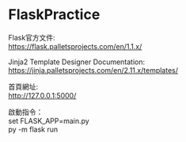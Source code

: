 # FlaskPractice

Flask官方文件:<br />
https://flask.palletsprojects.com/en/1.1.x/

Jinja2 Template Designer Documentation:<br />
https://jinja.palletsprojects.com/en/2.11.x/templates/

首頁網址:<br />
http://127.0.0.1:5000/

啟動指令：<br />
set FLASK_APP=main.py<br />
py -m flask run
